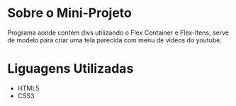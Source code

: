 # Sobre o Mini-Projeto

Programa aonde contém divs utilizando o Flex Container e
Flex-Itens, serve de modelo para criar uma tela parecida com menu de vídeos do youtube.

# Liguagens Utilizadas

- HTML5
- CSS3